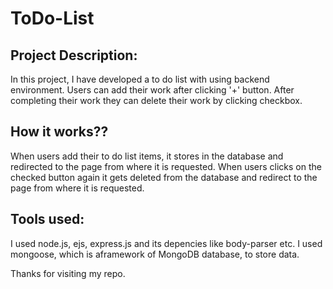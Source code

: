 # ToDo-List
## Project Description:
In this project, I have developed a to do list with using backend environment. 
Users can add their work after clicking '+' button.
After completing their work they can delete their work by clicking checkbox.

## How it works??
When users add their to do list items, it stores in the database and redirected to the page from where it is requested.
When users clicks on the checked button again it gets deleted from the database and redirect to the page from where it is requested.

## Tools used:
I used node.js, ejs, express.js and its depencies like body-parser etc. I used mongoose, which is aframework of MongoDB database, to store data. 

Thanks for visiting my repo.
